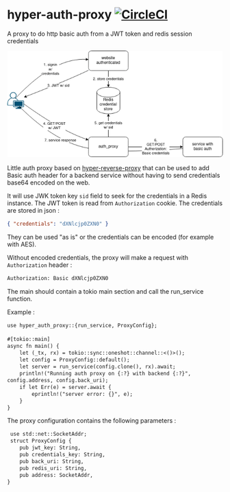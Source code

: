 # hyper-auth-proxy [![CircleCI](https://circleci.com/gh/iroco-co/hyper-auth-proxy/tree/main.svg?style=svg&circle-token=d38df9072668f34203a01f0cc07763d7ca025db5)](https://circleci.com/gh/iroco-co/hyper-auth-proxy/tree/main)

A proxy to do http basic auth from a JWT token and redis session credentials


![schema](doc/auth_token.drawio.png)


 Little auth proxy based on [hyper-reverse-proxy](https://github.com/felipenoris/hyper-reverse-proxy)
 that can be used to add Basic auth header for a backend service
 without having to send credentials base64 encoded on the web.

 It will use JWK token key `sid` field to seek for the credentials in a Redis instance. The JWT token is read from `Authorization`
cookie. The credentials are stored in json :

 ```json
 { "credentials": "dXNlcjp0ZXN0" }
 ```

 They can be used "as is" or the credentials can be encoded (for example with AES).

 Without encoded credentials, the proxy will make a request with `Authorization` header :
 ```bash
 Authorization: Basic dXNlcjp0ZXN0
 ```
 The main should contain a tokio main section and call the run_service function.

 Example :
 ```rust,no_run
 use hyper_auth_proxy::{run_service, ProxyConfig};

 #[tokio::main]
 async fn main() {
     let (_tx, rx) = tokio::sync::oneshot::channel::<()>();
     let config = ProxyConfig::default();
     let server = run_service(config.clone(), rx).await;
     println!("Running auth proxy on {:?} with backend {:?}", config.address, config.back_uri);
     if let Err(e) = server.await {
         eprintln!("server error: {}", e);
     }
 }

 ```

 The proxy configuration contains the following parameters :
 ```rust,no_run
  use std::net::SocketAddr;
  struct ProxyConfig {
     pub jwt_key: String,
     pub credentials_key: String,
     pub back_uri: String,
     pub redis_uri: String,
     pub address: SocketAddr,
 }
 ```